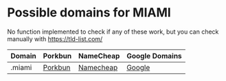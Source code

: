 # Possible domains for MIAMI

No function implemented to check if any of these work, but you can check manually with https://tld-list.com/

| Domain | Porkbun | NameCheap | Google Domains |
|---|---|---|---|
| .miami | [Porkbun](https://porkbun.com/checkout/search?prb=e814663da1&tlds=&idnLanguage=&search=search&q=.miami) | [Namecheap](https://www.namecheap.com/domains/registration/results/?domain=.miami) | [Google](https://domains.google.com/registrar/search?searchTerm=.miami) |
